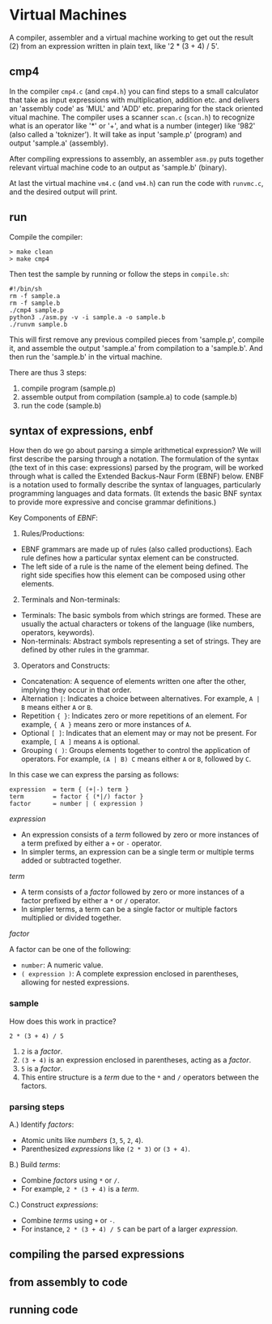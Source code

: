 # Virtual Machines

A compiler, assembler and a virtual machine working to get out
the result (2) from an expression written in plain text, like
'2 * (3 + 4) / 5'.

## cmp4

In the compiler `cmp4.c` (and `cmp4.h`) you can find steps to a small
calculator that take as input expressions with multiplication, addition
etc. and delivers an 'assembly code' as 'MUL' and 'ADD' etc. preparing
for the stack oriented vitual machine. The compiler uses a scanner
`scan.c` (`scan.h`) to recognize what is an operator like '*' or '+',
and what is a number (integer) like '982' (also called a 'toknizer').
It will take as input 'sample.p' (program) and output 'sample.a' (assembly).

After compiling expressions to assembly, an assembler `asm.py` puts together
relevant virtual machine code to an output as 'sample.b' (binary).

At last the virtual machine `vm4.c` (and `vm4.h`) can run the code with
`runvmc.c`, and the desired output will print.

## run

Compile the compiler:

```shell
> make clean
> make cmp4
```

Then test the sample by running or follow the steps in `compile.sh`:

```shell
#!/bin/sh
rm -f sample.a
rm -f sample.b
./cmp4 sample.p
python3 ./asm.py -v -i sample.a -o sample.b
./runvm sample.b
```

This will first remove any previous compiled pieces from 'sample.p',
compile it, and assemble the output 'sample.a' from compilation to
a 'sample.b'. And then run the 'sample.b' in the virtual machine.

There are thus 3 steps:
1. compile program (sample.p)
2. assemble output from compilation (sample.a) to code (sample.b)
3. run the code (sample.b)


## syntax of expressions, enbf

How then do we go about parsing a simple arithmetical expression?
We will first describe the parsing through a notation.
The formulation of the syntax (the text of in this case: expressions)
parsed by the program, will be worked through what is called the
Extended Backus-Naur Form (EBNF) below. ENBF is a notation used
to formally describe the syntax of languages, particularly
programming languages and data formats.
(It extends the basic BNF syntax to provide more expressive and
concise grammar definitions.)

Key Components of *EBNF*:

1. Rules/Productions:
- EBNF grammars are made up of rules (also called productions).
  Each rule defines how a particular syntax element can be constructed.
- The left side of a rule is the name of the element being defined.
  The right side specifies how this element can be composed using other
  elements.
2. Terminals and Non-terminals:
- Terminals: The basic symbols from which strings are formed.
  These are usually the actual characters or tokens of the language
  (like numbers, operators, keywords).
- Non-terminals: Abstract symbols representing a set of strings.
  They are defined by other rules in the grammar.
3. Operators and Constructs:
- Concatenation: A sequence of elements written one after the other,
  implying they occur in that order.
- Alternation `|`: Indicates a choice between alternatives.
  For example, `A | B` means either `A` or `B`.
- Repetition `{ }`: Indicates zero or more repetitions of an element.
  For example, `{ A }` means zero or more instances of `A`.
- Optional `[ ]`: Indicates that an element may or may not be present.
  For example, `[ A ]` means `A` is optional.
- Grouping `( )`: Groups elements together to control the application
  of operators. For example, `(A | B) C` means either `A` or `B`,
  followed by `C`.

In this case we can express the parsing as follows:

```ebnf
expression	= term { (+|-) term }
term		= factor { (*|/) factor }
factor		= number | ( expression )
```

*expression*

* An expression consists of a *term* followed by zero or more
  instances of a term prefixed by either a `+` or `-` operator.
* In simpler terms, an expression can be a single term or
  multiple terms added or subtracted together.

*term*

* A term consists of a *factor* followed by zero or more
  instances of a factor prefixed by either a `*` or `/` operator.
* In simpler terms, a term can be a single factor or
  multiple factors multiplied or divided together.

*factor*

A factor can be one of the following:
* `number`: A numeric value.
* `( expression )`: A complete expression enclosed in
  parentheses, allowing for nested expressions.


### sample

How does this work in practice?

```text
2 * (3 + 4) / 5
```
1. `2` is a *factor*.
2. `(3 + 4)` is an expression enclosed in parentheses, acting as a *factor*.
3. `5` is a *factor*.
4. This entire structure is a *term* due to the `*` and `/` operators between the factors.


### parsing steps

A.) Identify *factors*:
* Atomic units like *numbers* (`3`, `5`, `2`, `4`).
* Parenthesized *expressions* like `(2 * 3)` or `(3 + 4)`.

B.) Build *terms*:
* Combine *factors* using `*` or `/`.
* For example, `2 * (3 + 4)` is a *term*.

C.) Construct *expressions*:
* Combine *terms* using `+` or `-`.
* For instance, `2 * (3 + 4) / 5` can be part of a larger *expression*.


## compiling the parsed expressions



## from assembly to code

## running code

